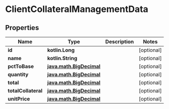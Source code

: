 
# ClientCollateralManagementData

## Properties
| Name | Type | Description | Notes |
| ------------ | ------------- | ------------- | ------------- |
| **id** | **kotlin.Long** |  |  [optional] |
| **name** | **kotlin.String** |  |  [optional] |
| **pctToBase** | [**java.math.BigDecimal**](java.math.BigDecimal.md) |  |  [optional] |
| **quantity** | [**java.math.BigDecimal**](java.math.BigDecimal.md) |  |  [optional] |
| **total** | [**java.math.BigDecimal**](java.math.BigDecimal.md) |  |  [optional] |
| **totalCollateral** | [**java.math.BigDecimal**](java.math.BigDecimal.md) |  |  [optional] |
| **unitPrice** | [**java.math.BigDecimal**](java.math.BigDecimal.md) |  |  [optional] |



